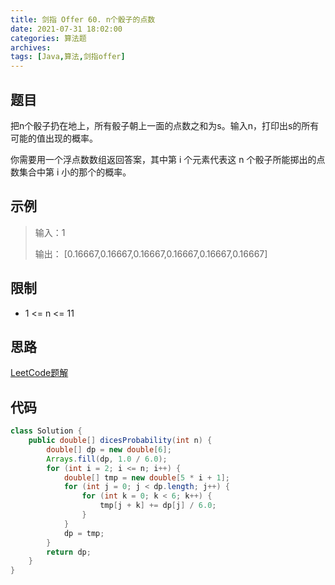 ```yaml
---
title: 剑指 Offer 60. n个骰子的点数
date: 2021-07-31 18:02:00
categories: 算法题
archives:
tags: [Java,算法,剑指offer]
---
```


## 题目

把n个骰子扔在地上，所有骰子朝上一面的点数之和为s。输入n，打印出s的所有可能的值出现的概率。

你需要用一个浮点数数组返回答案，其中第 i 个元素代表这 n 个骰子所能掷出的点数集合中第 i 小的那个的概率。

## 示例

> 输入：1
> 
>输出： [0.16667,0.16667,0.16667,0.16667,0.16667,0.16667]

<!--more-->

## 限制

- 1 <= n <= 11

## 思路

[LeetCode题解](https://leetcode-cn.com/problems/nge-tou-zi-de-dian-shu-lcof/solution/jian-zhi-offer-60-n-ge-tou-zi-de-dian-sh-z36d/)

## 代码

```java
class Solution {
    public double[] dicesProbability(int n) {
        double[] dp = new double[6];
        Arrays.fill(dp, 1.0 / 6.0);
        for (int i = 2; i <= n; i++) {
            double[] tmp = new double[5 * i + 1];
            for (int j = 0; j < dp.length; j++) {
                for (int k = 0; k < 6; k++) {
                    tmp[j + k] += dp[j] / 6.0;
                }
            }
            dp = tmp;
        }
        return dp;
    }
}
```

